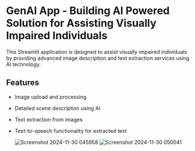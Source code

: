 # GenAI App - Building AI Powered Solution for Assisting Visually Impaired Individuals

This Streamlit application is designed to assist visually impaired individuals by providing advanced image description and text extraction services using AI technology.

## Features
- Image upload and processing
- Detailed scene description using AI
- Text extraction from images
- Text-to-speech functionality for extracted text

  ![Screenshot 2024-11-30 045958](https://github.com/user-attachments/assets/eec28770-06cb-46c8-b396-032bd1010ddc)
![Screenshot 2024-11-30 050041](https://github.com/user-attachments/assets/ab5a4bd0-6ae9-4af6-b873-a800f9f74304)
